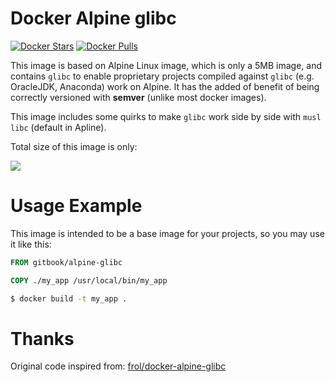 # Docker Alpine glibc

[![Docker Stars](https://img.shields.io/docker/stars/gitbook/alpine-glibc.svg?style=flat-square)](https://hub.docker.com/r/gitbook/alpine-glibc/)
[![Docker Pulls](https://img.shields.io/docker/pulls/gitbook/alpine-glibc.svg?style=flat-square)](https://hub.docker.com/r/gitbook/alpine-glibc/)

This image is based on Alpine Linux image, which is only a 5MB image, and contains `glibc` to enable
proprietary projects compiled against `glibc` (e.g. OracleJDK, Anaconda) work on Alpine. It has the added of benefit of being correctly versioned with **semver** (unlike most docker images).

This image includes some quirks to make `glibc` work side by side with `musl` `libc` (default in Apline).

Total size of this image is only:

[![](https://badge.imagelayers.io/gitbook/alpine-glibc:latest.svg)](https://imagelayers.io/?images=gitbook/alpine-glibc:latest 'Get your own badge on imagelayers.io')

# Usage Example

This image is intended to be a base image for your projects, so you may use it like this:

```Dockerfile
FROM gitbook/alpine-glibc

COPY ./my_app /usr/local/bin/my_app
```

```sh
$ docker build -t my_app .
```


# Thanks

Original code inspired from: [frol/docker-alpine-glibc](https://github.com/frol/docker-alpine-glibc)
